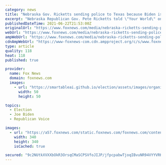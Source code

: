 ```yaml
---
category: news
title: "Nebraska Gov. Ricketts sending police to Texas because Biden is 'failing so miserably' at southern border"
excerpt: "Nebraska Republican Gov. Pete Ricketts told \"Your World\" on Tuesday that he has dispatched state troopers to assist the Texas Department of Public Safety because President Joe Biden “failing so miserably” at the southern border."
publishedDateTime: 2021-06-22T21:53:00Z
originalUrl: "https://www.foxnews.com/media/nebraska-ricketts-sending-police-texas-biden-failing-southern-border"
webUrl: "https://www.foxnews.com/media/nebraska-ricketts-sending-police-texas-biden-failing-southern-border"
ampWebUrl: "https://www.foxnews.com/media/nebraska-ricketts-sending-police-texas-biden-failing-southern-border.amp"
cdnAmpWebUrl: "https://www-foxnews-com.cdn.ampproject.org/c/s/www.foxnews.com/media/nebraska-ricketts-sending-police-texas-biden-failing-southern-border.amp"
type: article
quality: 118
heat: 118
published: true

provider:
  name: Fox News
  domain: foxnews.com
  images:
    - url: "https://smartableai.github.io/election/assets/images/organizations/foxnews.com-50x50.jpg"
      width: 50
      height: 50

topics:
  - Election
  - Joe Biden
  - Republican Voice

images:
  - url: "https://a57.foxnews.com/static.foxnews.com/foxnews.com/content/uploads/2018/09/340/340/fox-news.jpg?ve=1&tl=1"
    width: 340
    height: 340
    isCached: true

secured: "9c2NUtkXVXXbOkR3OrsqCMaSCPSVfoJIJP/jfpcpabwTjoqIBvuNR94VYYVRKQPxWbOeADPpjR3sRvH0nXte3hCU2xR2XLMuTYRhYBMAZW39JDlunKv4qyMOdb/TfOafkdiOwj8a/M9UcOdMTdbwHeRt3ZsYpXwhRQmBTLAVqTyRwHRaY4rksPwWlE1UfDJRiGZBiWNQE8RVaFhr2iLad6f96/fVzDQJE6of/ipDReFzAIraJmg8iktqhyzoWjm24dBwQeUwHHSAG2pA65Q0Yo6+WKTQYAH83vep0LHZTRWr/JGeTCNVZBAAzXvFCH42HkaxP7BzROEQlmDJlB2piuzLiamgWhIve7fOJBXKJJw=;fyeoAFeL/1PUDygaCqJpqw=="
---
```


